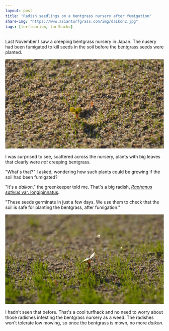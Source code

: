 ```yaml
---
layout: post
title: "Radish seedlings on a bentgrass nursery after fumigation"
share-img: "https://www.asianturfgrass.com/img/daikon2.jpg"
tags: [turftourism, turfhacks]
---
```


Last November I saw a creeping bentgrass nursery in Japan. The nusery had been fumigated to kill seeds in the soil before the bentgrass seeds were planted.

![image of daikon seedling with bentgrass](/img/daikon1.jpg)

I was surprised to see, scattered across the nursery, plants with big leaves that clearly were *not* creeping bentgrass.

"What's that?" I asked, wondering how such plants could be growing if the soil had been fumigated?

"It's a *daikon*," the greenkeeper told me. That's a big radish, [*Raphanus sativus* var. longipinnatus](https://en.wikipedia.org/wiki/Daikon).

"These seeds germinate in just a few days. We use them to check that the soil is safe for planting the bentgrass, after fumigation."

![image of daikon used to check for safety of germination after fumigation](/img/daikon2.jpg)

I hadn't seen that before. That's a cool turfhack and no need to worry about those radishes infesting the bentgrass nursery as a weed. The radishes won't tolerate low mowing, so once the bentgrass is mown, no more *daikon*.
